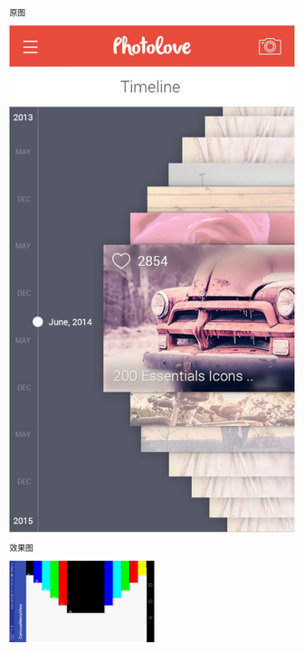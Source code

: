 原图

![](https://github.com/GaoStudio/CarouselMenuView/blob/master/source.jpg)

效果图

![](https://github.com/GaoStudio/CarouselMenuView/blob/master/git.gif)
